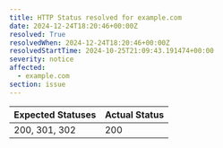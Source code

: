 ```yaml
---
title: HTTP Status resolved for example.com
date: 2024-12-24T18:20:46+00:00Z
resolved: True
resolvedWhen: 2024-12-24T18:20:46+00:00Z
resolvedStartTime: 2024-10-25T21:09:43.191474+00:00
severity: notice
affected:
  - example.com
section: issue
---
```


| Expected Statuses | Actual Status  |
|-------------------|----------------|
| 200, 301, 302 | 200 |
